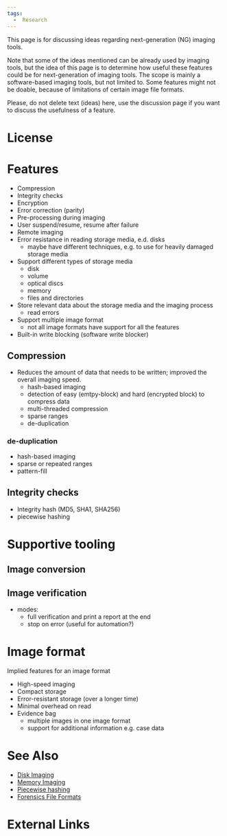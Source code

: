 ```yaml
---
tags:
  -  Research
---
```

This page is for discussing ideas regarding next-generation (NG) imaging
tools.

Note that some of the ideas mentioned can be already used by imaging
tools, but the idea of this page is to determine how useful these
features could be for next-generation of imaging tools. The scope is
mainly a software-based imaging tools, but not limited to. Some features
might not be doable, because of limitations of certain image file
formats.

Please, do not delete text (ideas) here, use the discussion page if you
want to discuss the usefulness of a feature.

# License

# Features

- Compression
- Integrity checks
- Encryption
- Error correction (parity)
- Pre-processing during imaging
- User suspend/resume, resume after failure
- Remote imaging
- Error resistance in reading storage media, e.d. disks
  - maybe have different techniques, e.g. to use for heavily damaged
    storage media
- Support different types of storage media
  - disk
  - volume
  - optical discs
  - memory
  - files and directories
- Store relevant data about the storage media and the imaging process
  - read errors
- Support multiple image format
  - not all image formats have support for all the features
- Built-in write blocking (software write blocker)

## Compression

- Reduces the amount of data that needs to be written; improved the
  overall imaging speed.
  - hash-based imaging
  - detection of easy (emtpy-block) and hard (encrypted block) to
    compress data
  - multi-threaded compression
  - sparse ranges
  - de-duplication

### de-duplication

- hash-based imaging
- sparse or repeated ranges
- pattern-fill

## Integrity checks

- Integrity hash (MD5, SHA1, SHA256)
- piecewise hashing

# Supportive tooling

## Image conversion

## Image verification

- modes:
  - full verification and print a report at the end
  - stop on error (useful for automation?)

# Image format

Implied features for an image format

- High-speed imaging
- Compact storage
- Error-resistant storage (over a longer time)
- Minimal overhead on read
- Evidence bag
  - multiple images in one image format
  - support for additional information e.g. case data

# See Also

- [Disk Imaging](disk_imaging.md)
- [Memory Imaging](memory_imaging.md)
- [Piecewise hashing](piecewise_hashing.md)
- [Forensics File Formats](:category:forensics_file_formats.md)

# External Links

